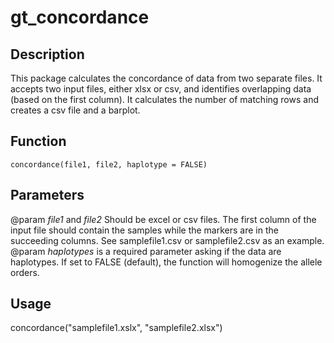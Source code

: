 # gt_concordance

## Description
This package calculates the concordance of data from two separate files. It accepts two input files, either xlsx or csv, and identifies overlapping data (based on the first column). It calculates the number of matching rows and creates a csv file and a barplot.

## Function
```
concordance(file1, file2, haplotype = FALSE)
```

## Parameters
@param *file1* and *file2* Should be excel or csv files. The first column of the input file should contain the samples while the markers are in the succeeding columns. See samplefile1.csv or samplefile2.csv as an example. 
@param *haplotypes* is a required parameter asking if the data are haplotypes. If set to FALSE (default), the function will homogenize the allele orders.

## Usage
concordance("samplefile1.xslx", "samplefile2.xlsx")
